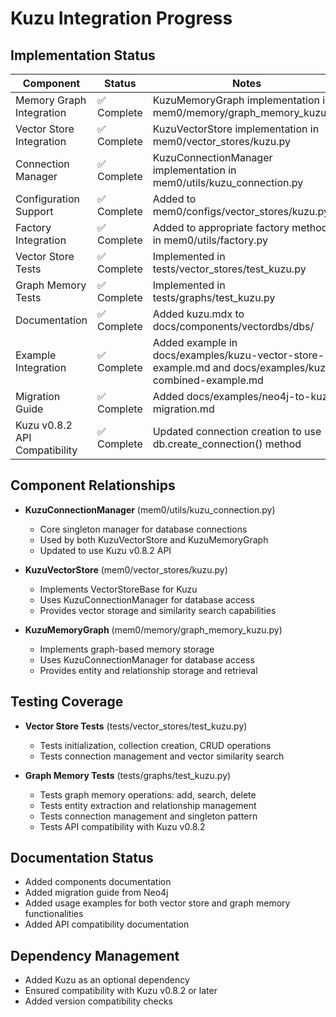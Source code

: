 # Kuzu Integration Progress

## Implementation Status

| Component | Status | Notes |
|-----------|--------|-------|
| Memory Graph Integration | ✅ Complete | KuzuMemoryGraph implementation in mem0/memory/graph_memory_kuzu.py |
| Vector Store Integration | ✅ Complete | KuzuVectorStore implementation in mem0/vector_stores/kuzu.py |
| Connection Manager | ✅ Complete | KuzuConnectionManager implementation in mem0/utils/kuzu_connection.py |
| Configuration Support | ✅ Complete | Added to mem0/configs/vector_stores/kuzu.py |
| Factory Integration | ✅ Complete | Added to appropriate factory methods in mem0/utils/factory.py |
| Vector Store Tests | ✅ Complete | Implemented in tests/vector_stores/test_kuzu.py |
| Graph Memory Tests | ✅ Complete | Implemented in tests/graphs/test_kuzu.py |
| Documentation | ✅ Complete | Added kuzu.mdx to docs/components/vectordbs/dbs/ |
| Example Integration | ✅ Complete | Added example in docs/examples/kuzu-vector-store-example.md and docs/examples/kuzu-combined-example.md |
| Migration Guide | ✅ Complete | Added docs/examples/neo4j-to-kuzu-migration.md |
| Kuzu v0.8.2 API Compatibility | ✅ Complete | Updated connection creation to use db.create_connection() method |

## Component Relationships

- **KuzuConnectionManager** (mem0/utils/kuzu_connection.py)
  - Core singleton manager for database connections
  - Used by both KuzuVectorStore and KuzuMemoryGraph
  - Updated to use Kuzu v0.8.2 API

- **KuzuVectorStore** (mem0/vector_stores/kuzu.py)
  - Implements VectorStoreBase for Kuzu
  - Uses KuzuConnectionManager for database access
  - Provides vector storage and similarity search capabilities

- **KuzuMemoryGraph** (mem0/memory/graph_memory_kuzu.py)
  - Implements graph-based memory storage
  - Uses KuzuConnectionManager for database access
  - Provides entity and relationship storage and retrieval

## Testing Coverage

- **Vector Store Tests** (tests/vector_stores/test_kuzu.py)
  - Tests initialization, collection creation, CRUD operations
  - Tests connection management and vector similarity search

- **Graph Memory Tests** (tests/graphs/test_kuzu.py)
  - Tests graph memory operations: add, search, delete
  - Tests entity extraction and relationship management
  - Tests connection management and singleton pattern
  - Tests API compatibility with Kuzu v0.8.2

## Documentation Status

- Added components documentation
- Added migration guide from Neo4j
- Added usage examples for both vector store and graph memory functionalities
- Added API compatibility documentation

## Dependency Management

- Added Kuzu as an optional dependency
- Ensured compatibility with Kuzu v0.8.2 or later
- Added version compatibility checks

